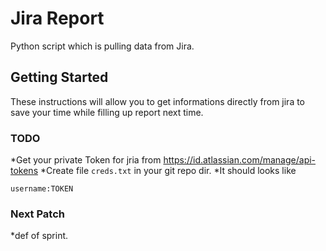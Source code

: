 # Jira Report

Python script which is pulling data from Jira.

## Getting Started

These instructions will allow you to get informations directly from jira to save your time while filling up report next time.

### TODO

*Get your private Token for jria from https://id.atlassian.com/manage/api-tokens
*Create file ``creds.txt`` in your git repo dir.
*It should looks like 
```
username:TOKEN
```
### Next Patch

*def of sprint.
